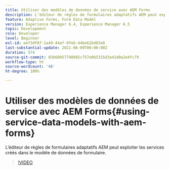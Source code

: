 ```yaml
---
title: Utiliser des modèles de données de service avec AEM Forms
description: L’éditeur de règles de formulaires adaptatifs AEM peut exploiter les services créés dans le modèle de données de formulaire.
feature: Adaptive Forms, Form Data Model
version: Experience Manager 6.4, Experience Manager 6.5
topic: Development
role: Developer
level: Beginner
exl-id: eef3df8f-1a49-44af-9feb-44be62bd83e8
last-substantial-update: 2021-06-09T00:00:00Z
duration: 574
source-git-commit: 03b68057748892c757e0b5315d3a41d0a2e4fc79
workflow-type: ht
source-wordcount: '46'
ht-degree: 100%

---
```


# Utiliser des modèles de données de service avec AEM Forms{#using-service-data-models-with-aem-forms}

L’éditeur de règles de formulaires adaptatifs AEM peut exploiter les services créés dans le modèle de données de formulaire.

>[!VIDEO](https://video.tv.adobe.com/v/17739?quality=12&learn=on)
